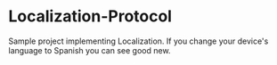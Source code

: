 # Localization-Protocol
Sample project implementing Localization. If you change your device's language to Spanish you can see good new.
